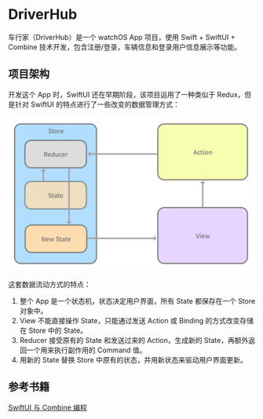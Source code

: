 # DriverHub
车行家（DriverHub）是一个 watchOS App 项目，使用 Swift + SwiftUI + Combine 技术开发，包含注册/登录，车辆信息和登录用户信息展示等功能。


## 项目架构
开发这个 App 时，SwiftUI 还在早期阶段，该项目运用了一种类似于 Redux，但是针对 SwiftUI 的特点进行了一些改变的数据管理方式：

![](resources/redux4swiftui@2x.png)

这套数据流动方式的特点：

1. 整个 App 是一个状态机，状态决定用户界面，所有 State 都保存在一个 Store 对象中。
1. View 不能直接操作 State，只能通过发送 Action 或 Binding 的方式改变存储在 Store 中的 State。
1. Reducer 接受原有的 State 和发送过来的 Action，生成新的 State，再额外返回一个用来执行副作用的 Command 值。
1. 用新的 State 替换 Store 中原有的状态，并用新状态来驱动用户界面更新。


## 参考书籍

[SwiftUI 与 Combine 编程](https://objccn.io/products/swift-ui)


